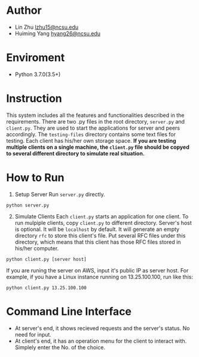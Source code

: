 # Author
- Lin Zhu lzhu15@ncsu.edu
- Huiming Yang hyang26@ncsu.edu

# Enviroment
- Python 3.7.0(3.5+)

# Instruction
This system includes all the features and functionalities described in the requirements. There are two .py files in the root directory, `server.py` and `client.py`. They are used to start the applications for server and peers accordingly. The `testing-files` directory contains some text files for testing. Each client has his/her own storage space. **If you are testing multiple clients on a single machine, the `client.py` file should be copyed to several different directory to simulate real situation.**

# How to Run
1. Setup Server
Run `server.py` directly.
```
python server.py
```

2. Simulate Clients
Each `client.py` starts an application for one client. To run mulpiple clients, copy `client.py` to different directory. Server's host is optional. It will be `localhost` by default.  It will generate an empty directory `rfc` to store this client's file. Put several RFC files under this directory, which means that this client has those RFC files stored in his/her computer.
```
python client.py [server host]
```
If you are runing the server on AWS, input it's public IP as server host. For example, if you have a Linux instance running on 13.25.100.100, run like this:
```
python client.py 13.25.100.100
```
# Command Line Interface
- At server's end, it shows recieved requests and the server's status. No need for input.
- At client's end, it has an operation menu for the client to interact with. Simplely enter the No. of the choice.